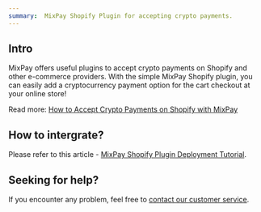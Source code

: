 ```yaml
---
summary:  MixPay Shopify Plugin for accepting crypto payments.
---
```


## Intro

MixPay offers useful plugins to accept crypto payments on Shopify and other e-commerce providers. With the simple MixPay Shopify plugin, you can easily add a cryptocurrency payment option for the cart checkout at your online store! 

Read more: [How to Accept Crypto Payments on Shopify with MixPay](https://mixpay.me/blog/how-to-accept-crypto-payments-on-shopify-with-mixpay/)

## How to intergrate?

Please refer to this article - [MixPay Shopify Plugin Deployment Tutorial](https://help.mixpay.me/en/articles/6836902-mixpay-shopify-plugin-deployment-tutorial).

## Seeking for help?

If you encounter any problem, feel free to [contact our customer service](https://mixpay.me/developers/guides/contact-customer-service).
